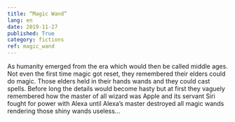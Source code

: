 ```yaml
---
title: “Magic Wand”
lang: en
date: 2019-11-27
published: True
category: fictions
ref: magic_wand
--- 
```


As humanity emerged from the era which would then be called middle ages. Not even the first time magic got reset, they remembered their elders could do magic.
Those elders held in their hands wands and they could cast spells. Before long the details would become hasty but at first they vaguely remembered how the master of all wizard was Apple and its servant Siri fought for power with Alexa until Alexa’s master destroyed all magic wands rendering those shiny wands useless...
